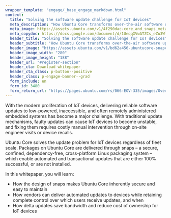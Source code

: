 ```yaml
---
wrapper_template: "engage/_base_engage_markdown.html"
context:
  title: "Solving the software update challenge for IoT devices"
  meta_description: "How Ubuntu Core transforms over-the-air software updates"
  meta_image: https://assets.ubuntu.com/v1/4f290dac-core_and_snaps_meta_image.png
  meta_copydoc: https://docs.google.com/document/d/1UeqqXVwATZCs_eZu3Wlj6jTGCqR7glnBbnpD0-4Iiu0/
  header_title: "Solving the software update challenge for IoT devices"
  header_subtitle: "How Ubuntu Core transforms over-the-air software updates"
  header_image: "https://assets.ubuntu.com/v1/bd62a456-ubuntucore-snapcraft-logos.svg"
  header_image_width: "280"
  header_image_height: "188"
  header_url: "#register-section"
  header_cta: Download whitepaper
  header_cta_class: p-button--positive
  header_class: p-engage-banner--grad
  form_include: en
  form_id: 3480
  form_return_url: "https://pages.ubuntu.com/rs/066-EOV-335/images/Over-the-air%20software_12.05.20.pdf"
---
```


With the modern proliferation of IoT devices, delivering reliable software updates to low-powered, inaccessible, and often remotely administered embedded systems has become a major challenge. With traditional update mechanisms, faulty updates can cause IoT devices to become unstable, and fixing them requires costly manual intervention through on-site engineer visits or device recalls.

Ubuntu Core solves the update problem for IoT devices regardless of fleet scale. Packages on Ubuntu Core are delivered through snaps – a secure, confined, dependency-free, cross-platform Linux packaging system – which enable automated and transactional updates that are either 100% successful, or are not installed.

In this whitepaper, you will learn:

<ul class="p-list">
  <li class="p-list__item is-ticked">How the design of snaps makes Ubuntu Core inherently secure and easy to maintain</li>
  <li class="p-list__item is-ticked">How vendors can deliver automated updates to devices while retaining complete control over which users receive updates, and when</li>
  <li class="p-list__item is-ticked">How delta updates save bandwidth and reduce cost of ownership for IoT devices</li>
</ul>
